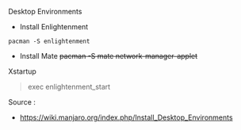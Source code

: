 Desktop Environments

- Install Enlightenment
```
pacman -S enlightenment
```
- Install Mate
~~pacman -S mate network-manager-applet~~

Xstartup
> exec enlightenment_start

Source : </br>
- https://wiki.manjaro.org/index.php/Install_Desktop_Environments
